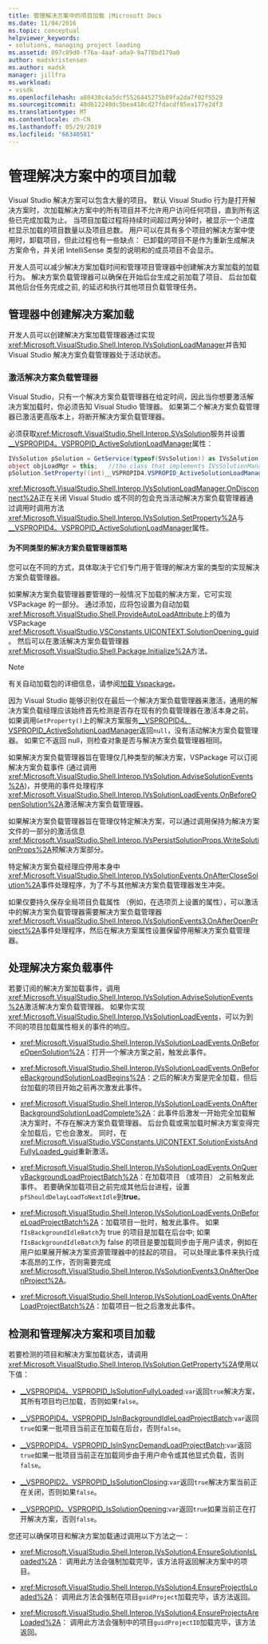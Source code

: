 ```yaml
---
title: 管理解决方案中的项目加载 |Microsoft Docs
ms.date: 11/04/2016
ms.topic: conceptual
helpviewer_keywords:
- solutions, managing project loading
ms.assetid: 097c89d0-f76a-4aaf-ada9-9a778bd179a0
author: madskristensen
ms.author: madsk
manager: jillfra
ms.workload:
- vssdk
ms.openlocfilehash: a80430c4a5dcf5526445275b89fa2da7f02f5529
ms.sourcegitcommit: 40d612240dc5bea418cd27fdacdf85ea177e2df3
ms.translationtype: MT
ms.contentlocale: zh-CN
ms.lasthandoff: 05/29/2019
ms.locfileid: "66340581"
---
```

# <a name="manage-project-loading-in-a-solution"></a>管理解决方案中的项目加载
Visual Studio 解决方案可以包含大量的项目。 默认 Visual Studio 行为是打开解决方案时，次加载解决方案中的所有项目并不允许用户访问任何项目，直到所有这些已完成加载为止。 当项目加载过程将持续时间超过两分钟时，被显示一个进度栏显示加载的项目数量以及项目总数。 用户可以在具有多个项目的解决方案中使用时，卸载项目，但此过程也有一些缺点： 已卸载的项目不是作为重新生成解决方案命令，并关闭 IntelliSense 类型的说明和的成员项目不会显示。

 开发人员可以减少解决方案加载时间和管理项目管理器中创建解决方案加载的加载行为。 解决方案负载管理器可以确保在开始后台生成之前加载了项目、 后台加载其他后台任务完成之前, 的延迟和执行其他项目负载管理任务。

## <a name="create-a-solution-load-manager"></a>管理器中创建解决方案加载
 开发人员可以创建解决方案加载管理器通过实现<xref:Microsoft.VisualStudio.Shell.Interop.IVsSolutionLoadManager>并告知 Visual Studio 解决方案负载管理器处于活动状态。

### <a name="activate-a-solution-load-manager"></a>激活解决方案负载管理器
 Visual Studio，只有一个解决方案负载管理器在给定时间，因此当你想要激活解决方案加载时，你必须告知 Visual Studio 管理器。 如果第二个解决方案负载管理器已激活更高版本上，将断开解决方案负载管理器。

 必须获取<xref:Microsoft.VisualStudio.Shell.Interop.SVsSolution>服务并设置[__VSPROPID4。VSPROPID_ActiveSolutionLoadManager](<xref:Microsoft.VisualStudio.Shell.Interop.__VSPROPID4.VSPROPID_ActiveSolutionLoadManager>)属性：

```csharp
IVsSolution pSolution = GetService(typeof(SVsSolution)) as IVsSolution;
object objLoadMgr = this;   //the class that implements IVsSolutionManager
pSolution.SetProperty((int)__VSPROPID4.VSPROPID_ActiveSolutionLoadManager, objLoadMgr);
```

 <xref:Microsoft.VisualStudio.Shell.Interop.IVsSolutionLoadManager.OnDisconnect%2A>正在关闭 Visual Studio 或不同的包会充当活动解决方案负载管理器通过调用时调用方法<xref:Microsoft.VisualStudio.Shell.Interop.IVsSolution.SetProperty%2A>与[__VSPROPID4。VSPROPID_ActiveSolutionLoadManager](<xref:Microsoft.VisualStudio.Shell.Interop.__VSPROPID4.VSPROPID_ActiveSolutionLoadManager>)属性。

#### <a name="strategies-for-different-kinds-of-solution-load-manager"></a>为不同类型的解决方案负载管理器策略
 您可以在不同的方式，具体取决于它们专门用于管理的解决方案的类型的实现解决方案负载管理器。

 如果解决方案负载管理器要管理的一般情况下加载的解决方案，它可实现 VSPackage 的一部分。 通过添加，应将包设置为自动加载<xref:Microsoft.VisualStudio.Shell.ProvideAutoLoadAttribute>上的值为 VSPackage <xref:Microsoft.VisualStudio.VSConstants.UICONTEXT.SolutionOpening_guid>。 然后可以在激活解决方案负载管理器<xref:Microsoft.VisualStudio.Shell.Package.Initialize%2A>方法。

> [!NOTE]
> 有关自动加载包的详细信息，请参阅[加载 Vspackage](../extensibility/loading-vspackages.md)。

 因为 Visual Studio 能够识别仅在最后一个解决方案负载管理器来激活，通用的解决方案负载经理应该始终首先检测是否存在现有的负载管理器在激活本身之前。 如果调用`GetProperty()`上的解决方案服务[__VSPROPID4。VSPROPID_ActiveSolutionLoadManager](<xref:Microsoft.VisualStudio.Shell.Interop.__VSPROPID4.VSPROPID_ActiveSolutionLoadManager>)返回`null`，没有活动解决方案负载管理器。 如果它不返回 null，则检查对象是否与解决方案负载管理器相同。

 如果解决方案负载管理器旨在管理仅几种类型的解决方案，VSPackage 可以订阅解决方案负载事件 (通过调用<xref:Microsoft.VisualStudio.Shell.Interop.IVsSolution.AdviseSolutionEvents%2A>)，并使用的事件处理程序<xref:Microsoft.VisualStudio.Shell.Interop.IVsSolutionLoadEvents.OnBeforeOpenSolution%2A>激活解决方案负载管理器。

 如果解决方案负载管理器旨在管理仅特定解决方案，可以通过调用保持为解决方案文件的一部分的激活信息<xref:Microsoft.VisualStudio.Shell.Interop.IVsPersistSolutionProps.WriteSolutionProps%2A>预解决方案部分。

 特定解决方案负载经理应停用本身中<xref:Microsoft.VisualStudio.Shell.Interop.IVsSolutionEvents.OnAfterCloseSolution%2A>事件处理程序，为了不与其他解决方案负载管理器发生冲突。

 如果仅要持久保存全局项目负载属性 （例如，在选项页上设置的属性），可以激活中的解决方案负载管理器需要解决方案负载管理器<xref:Microsoft.VisualStudio.Shell.Interop.IVsSolutionEvents3.OnAfterOpenProject%2A>事件处理程序，然后在解决方案属性设置保留停用解决方案负载管理器。

## <a name="handle-solution-load-events"></a>处理解决方案负载事件
 若要订阅的解决方案加载事件，调用<xref:Microsoft.VisualStudio.Shell.Interop.IVsSolution.AdviseSolutionEvents%2A>激活解决方案负载管理器。 如果你实现<xref:Microsoft.VisualStudio.Shell.Interop.IVsSolutionLoadEvents>，可以为到不同的项目加载属性相关的事件的响应。

- <xref:Microsoft.VisualStudio.Shell.Interop.IVsSolutionLoadEvents.OnBeforeOpenSolution%2A>：打开一个解决方案之前，触发此事件。

- <xref:Microsoft.VisualStudio.Shell.Interop.IVsSolutionLoadEvents.OnBeforeBackgroundSolutionLoadBegins%2A>：之后的解决方案是完全加载，但后台加载的项目开始之前再次激发此事件。

- <xref:Microsoft.VisualStudio.Shell.Interop.IVsSolutionLoadEvents.OnAfterBackgroundSolutionLoadComplete%2A>：此事件后激发一开始完全加载解决方案时，不存在解决方案负载管理器。 后台负载或需加载时解决方案变得完全加载后，它也会激发。 同时，在<xref:Microsoft.VisualStudio.VSConstants.UICONTEXT.SolutionExistsAndFullyLoaded_guid>重新激活。

- <xref:Microsoft.VisualStudio.Shell.Interop.IVsSolutionLoadEvents.OnQueryBackgroundLoadProjectBatch%2A>：在加载项目 （或项目） 之前触发此事件。 若要确保加载项目之前完成其他后台进程，设置`pfShouldDelayLoadToNextIdle`到**true**。

- <xref:Microsoft.VisualStudio.Shell.Interop.IVsSolutionLoadEvents.OnBeforeLoadProjectBatch%2A>：加载项目一批时，触发此事件。 如果`fIsBackgroundIdleBatch`为 true 的项目是加载在后台中; 如果`fIsBackgroundIdleBatch`为 false 的项目是要加载同步由于用户请求，例如在用户如果展开解决方案资源管理器中的挂起的项目。 可以处理此事件来执行成本高昂的工作，否则需要完成<xref:Microsoft.VisualStudio.Shell.Interop.IVsSolutionEvents3.OnAfterOpenProject%2A>。

- <xref:Microsoft.VisualStudio.Shell.Interop.IVsSolutionLoadEvents.OnAfterLoadProjectBatch%2A>：加载项目一批之后激发此事件。

## <a name="detect-and-manage-solution-and-project-loading"></a>检测和管理解决方案和项目加载
 若要检测的项目和解决方案加载状态，请调用<xref:Microsoft.VisualStudio.Shell.Interop.IVsSolution.GetProperty%2A>使用以下值：

- [__VSPROPID4。VSPROPID_IsSolutionFullyLoaded](<xref:Microsoft.VisualStudio.Shell.Interop.__VSPROPID4.VSPROPID_IsSolutionFullyLoaded>):`var`返回`true`解决方案，其所有项目均已加载，否则如果`false`。

- [__VSPROPID4。VSPROPID_IsInBackgroundIdleLoadProjectBatch](<xref:Microsoft.VisualStudio.Shell.Interop.__VSPROPID4.VSPROPID_IsInBackgroundIdleLoadProjectBatch>):`var`返回`true`如果一批项目当前正在加载在后台，否则`false`。

- [__VSPROPID4。VSPROPID_IsInSyncDemandLoadProjectBatch](<xref:Microsoft.VisualStudio.Shell.Interop.__VSPROPID4.VSPROPID_IsInSyncDemandLoadProjectBatch>):`var`返回`true`如果一批项目当前正在加载同步由于用户命令或其他显式负载，否则`false`。

- [__VSPROPID2。VSPROPID_IsSolutionClosing](<xref:Microsoft.VisualStudio.Shell.Interop.__VSPROPID2.VSPROPID_IsSolutionClosing>):`var`返回`true`解决方案当前正在关闭，否则如果`false`。

- [__VSPROPID。VSPROPID_IsSolutionOpening](<xref:Microsoft.VisualStudio.Shell.Interop.__VSPROPID.VSPROPID_IsSolutionOpening>):`var`返回`true`如果当前正在打开解决方案，否则`false`。

您还可以确保项目和解决方案加载通过调用以下方法之一：

- <xref:Microsoft.VisualStudio.Shell.Interop.IVsSolution4.EnsureSolutionIsLoaded%2A>： 调用此方法会强制加载完毕，该方法将返回解决方案中的项目。

- <xref:Microsoft.VisualStudio.Shell.Interop.IVsSolution4.EnsureProjectIsLoaded%2A>： 调用此方法会强制在项目`guidProject`加载完毕，该方法返回。

- <xref:Microsoft.VisualStudio.Shell.Interop.IVsSolution4.EnsureProjectsAreLoaded%2A>： 调用此方法会强制中的项目`guidProjectID`加载完毕，该方法返回。
